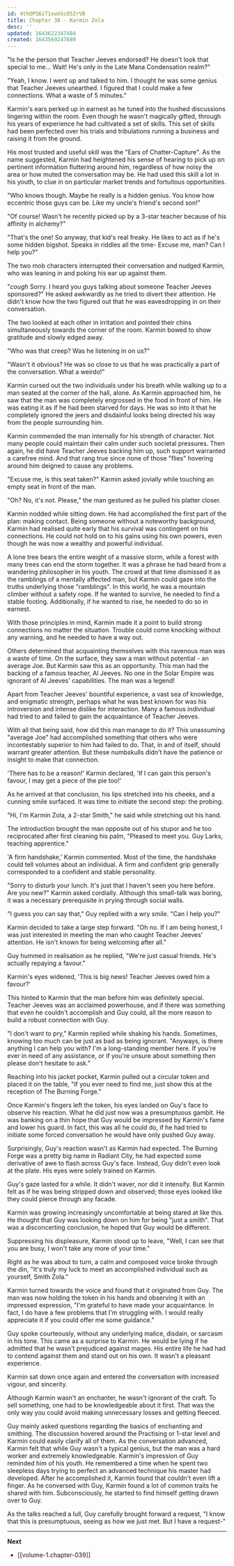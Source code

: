 ```yaml
---
id: 4thOPS6iT1xwVGcO52rVB
title: Chapter 38 - Karmin Zola
desc: ''
updated: 1643622347484
created: 1643569247689
---
```


"Is he the person that Teacher Jeeves endorsed? He doesn't look that special to me... Wait! He's only in the Late Mana Condensation realm?"

"Yeah, I know. I went up and talked to him. I thought he was some genius that Teacher Jeeves unearthed. I figured that I could make a few connections. What a waste of 5 minutes."

Karmin's ears perked up in earnest as he tuned into the hushed discussions lingering within the room. Even though he wasn't magically gifted, through his years of experience he had cultivated a set of skills. This set of skills had been perfected over his trials and tribulations running a business and raising it from the ground.

His most trusted and useful skill was the "Ears of Chatter-Capture". As the name suggested, Karmin had heightened his sense of hearing to pick up on pertinent information fluttering around him, regardless of how noisy the area or how muted the conversation may be. He had used this skill a lot in his youth, to clue in on particular market trends and fortuitous opportunities.

"Who knows though. Maybe he really is a hidden genius. You know how eccentric those guys can be. Like my uncle's friend's second son!"

"Of course! Wasn't he recently picked up by a 3-star teacher because of his affinity in alchemy?"

"That's the one! So anyway, that kid's real freaky. He likes to act as if he's some hidden bigshot. Speaks in riddles all the time- Excuse me, man? Can I help you?"

The two mob characters interrupted their conversation and nudged Karmin, who was leaning in and poking his ear up against them.

"*cough* Sorry. I heard you guys talking about someone Teacher Jeeves sponsored?" He asked awkwardly as he tried to divert their attention. He didn't know how the two figured out that he was eavesdropping in on their conversation.

The two looked at each other in irritation and pointed their chins simultaneously towards the corner of the room. Karmin bowed to show gratitude and slowly edged away.

"Who was that creep? Was he listening in on us?"

"Wasn't it obvious? He was so close to us that he was practically a part of the conversation. What a weirdo!"

Karmin cursed out the two individuals under his breath while walking up to a man seated at the corner of the hall, alone. As Karmin approached him, he saw that the man was completely engrossed in the food in front of him. He was eating it as if he had been starved for days. He was so into it that he completely ignored the jeers and disdainful looks being directed his way from the people surrounding him.

Karmin commended the man internally for his strength of character. Not many people could maintain their calm under such societal pressures. Then again, he did have Teacher Jeeves backing him up, such support warranted a carefree mind. And that rang true since none of those "flies" hovering around him deigned to cause any problems.

"Excuse me, is this seat taken?" Karmin asked jovially while touching an empty seat in front of the man.

"Oh? No, it's not. Please," the man gestured as he pulled his platter closer.

Karmin nodded while sitting down. He had accomplished the first part of the plan: making contact. Being someone without a noteworthy background, Karmin had realised quite early that his survival was contingent on his connections. He could not hold on to his gains using his own powers, even though he was now a wealthy and powerful individual.

A lone tree bears the entire weight of a massive storm, while a forest with many trees can end the storm together. It was a phrase he had heard from a wandering philosopher in his youth. The crowd at that time dismissed it as the ramblings of a mentally affected man, but Karmin could gaze into the truths underlying those "ramblings". In this world, he was a mountain climber without a safety rope. If he wanted to survive, he needed to find a stable footing. Additionally, if he wanted to rise, he needed to do so in earnest.

With those principles in mind, Karmin made it a point to build strong connections no matter the situation. Trouble could come knocking without any warning, and he needed to have a way out.

Others determined that acquainting themselves with this ravenous man was a waste of time. On the surface, they saw a man without potential - an average Joe. But Karmin saw this as an opportunity. This man had the backing of a famous teacher, Al Jeeves. No one in the Solar Empire was ignorant of Al Jeeves' capabilities. The man was a legend!

Apart from Teacher Jeeves' bountiful experience, a vast sea of knowledge, and enigmatic strength, perhaps what he was best known for was his introversion and intense dislike for interaction. Many a famous individual had tried to and failed to gain the acquaintance of Teacher Jeeves.

With all that being said, how did this man manage to do it? This unassuming "average Joe" had accomplished something that others who were incontestably superior to him had failed to do. That, in and of itself, should warrant greater attention. But these numbskulls didn't have the patience or insight to make that connection.

'There has to be a reason!' Karmin declared, 'If I can gain this person's favour, I may get a piece of the pie too!'

As he arrived at that conclusion, his lips stretched into his cheeks, and a cunning smile surfaced. It was time to initiate the second step: the probing.

"Hi, I'm Karmin Zola, a 2-star Smith," he said while stretching out his hand.

The introduction brought the man opposite out of his stupor and he too reciprocated after first cleaning his palm, "Pleased to meet you. Guy Larks, teaching apprentice."

'A firm handshake,' Karmin commented. Most of the time, the handshake could tell volumes about an individual. A firm and confident grip generally corresponded to a confident and stable personality.

"Sorry to disturb your lunch. It's just that I haven't seen you here before. Are you new?" Karmin asked cordially. Although this small-talk was boring, it was a necessary prerequisite in prying through social walls.

"I guess you can say that," Guy replied with a wry smile. "Can I help you?"

Karmin decided to take a large step forward. "Oh no. If I am being honest, I was just interested in meeting the man who caught Teacher Jeeves' attention. He isn't known for being welcoming after all."

Guy hummed in realisation as he replied, "We're just casual friends. He's actually repaying a favour."

Karmin's eyes widened, 'This is big news! Teacher Jeeves owed him a favour?'

This hinted to Karmin that the man before him was definitely special. Teacher Jeeves was an acclaimed powerhouse, and if there was something that even he couldn't accomplish and Guy could, all the more reason to build a robust connection with Guy.

"I don't want to pry," Karmin replied while shaking his hands. Sometimes, knowing too much can be just as bad as being ignorant. "Anyways, is there anything I can help you with? I'm a long-standing member here. If you're ever in need of any assistance, or if you're unsure about something then please don't hesitate to ask."

Reaching into his jacket pocket, Karmin pulled out a circular token and placed it on the table, "If you ever need to find me, just show this at the reception of The Burning Forge."

Once Karmin's fingers left the token, his eyes landed on Guy's face to observe his reaction. What he did just now was a presumptuous gambit. He was banking on a thin hope that Guy would be impressed by Karmin's fame and lower his guard. In fact, this was all he could do, if he had tried to initiate some forced conversation he would have only pushed Guy away.

Surprisingly, Guy's reaction wasn't as Karmin had expected. The Burning Forge was a pretty big name in Radiant City, he had expected some derivative of awe to flash across Guy's face. Instead, Guy didn't even look at the plate. His eyes were solely trained on Karmin.

Guy's gaze lasted for a while. It didn't waver, nor did it intensify. But Karmin felt as if he was being stripped down and observed; those eyes looked like they could pierce through any facade.

Karmin was growing increasingly uncomfortable at being stared at like this. He thought that Guy was looking down on him for being "just a smith". That was a disconcerting conclusion, he hoped that Guy would be different. 

Suppressing his displeasure, Karmin stood up to leave, "Well, I can see that you are busy, I won't take any more of your time."

Right as he was about to turn, a calm and composed voice broke through the din, "It's truly my luck to meet an accomplished individual such as yourself, Smith Zola."

Karmin turned towards the voice and found that it originated from Guy. The man was now holding the token in his hands and observing it with an impressed expression, "I'm grateful to have made your acquaintance. In fact, I do have a few problems that I'm struggling with. I would really appreciate it if you could offer me some guidance."

Guy spoke courteously, without any underlying malice, disdain, or sarcasm in his tone. This came as a surprise to Karmin. He would be lying if he admitted that he wasn't prejudiced against mages. His entire life he had had to contend against them and stand out on his own. It wasn't a pleasant experience.

Karmin sat down once again and entered the conversation with increased vigour, and sincerity. 

Although Karmin wasn't an enchanter, he wasn't ignorant of the craft. To sell something, one had to be knowledgeable about it first. That was the only way you could avoid making unnecessary losses and getting fleeced.

Guy mainly asked questions regarding the basics of enchanting and smithing. The discussion hovered around the Practising or 1-star level and Karmin could easily clarify all of them. As the conversation advanced, Karmin felt that while Guy wasn't a typical genius, but the man was a hard worker and extremely knowledgeable. Karmin's impression of Guy reminded him of his youth. He remembered a time when he spent two sleepless days trying to perfect an advanced technique his master had developed. After he accomplished it, Karmin found that couldn't even lift a finger. As he conversed with Guy, Karmin found a lot of common traits he shared with him. Subconsciously, he started to find himself getting drawn over to Guy.

As the talks reached a lull, Guy carefully brought forward a request, "I know that this is presumptuous, seeing as how we just met. But I have a request-"

____

**Next**
* [[volume-1.chapter-039]]